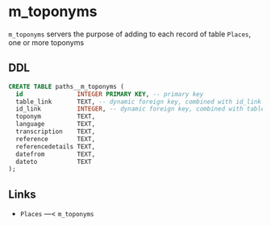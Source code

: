 # m_toponyms

`m_toponyms` servers the purpose of adding to each record of table `Places`,
one or more toponyms

## DDL

```sql
CREATE TABLE paths__m_toponyms (
  id               INTEGER PRIMARY KEY, -- primary key
  table_link       TEXT, -- dynamic foreign key, combined with id_link
  id_link          INTEGER, -- dynamic foreign key, combined with table_link
  toponym          TEXT,
  language         TEXT,
  transcription    TEXT,
  reference        TEXT,
  referencedetails TEXT,
  datefrom         TEXT,
  dateto           TEXT
);
```

## Links
- `Places` —< `m_toponyms`
